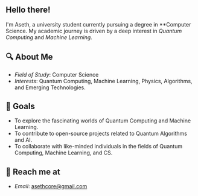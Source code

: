 ## Hello there!

I'm Aseth, a university student currently pursuing a degree in **Computer Science. My academic journey is driven by a deep interest in *Quantum Computing* and *Machine Learning*.

## 🔍 About Me

- *Field of Study*: Computer Science
- *Interests*: Quantum Computing, Machine Learning, Physics, Algorithms, and Emerging Technologies.

## 🎯 Goals

- To explore the fascinating worlds of Quantum Computing and Machine Learning.
- To contribute to open-source projects related to Quantum Algorithms and AI.
- To collaborate with like-minded individuals in the fields of Quantum Computing, Machine Learning, and CS.

## 💬 Reach me at

- *Email*: asethcore@gmail.com
